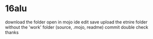 # 16alu
download the folder
open in mojo ide
edit
save
upload the etnire folder without the 'work' folder
(source, .mojo, readme)
commit
double check
thanks
